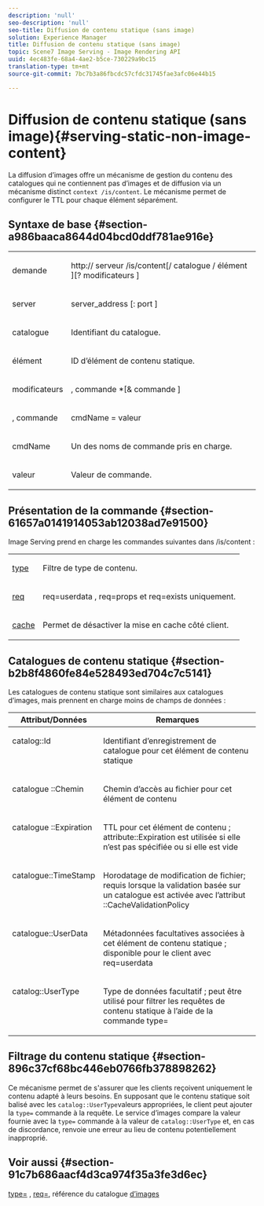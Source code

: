 ```yaml
---
description: 'null'
seo-description: 'null'
seo-title: Diffusion de contenu statique (sans image)
solution: Experience Manager
title: Diffusion de contenu statique (sans image)
topic: Scene7 Image Serving - Image Rendering API
uuid: 4ec483fe-68a4-4ae2-b5ce-730229a9bc15
translation-type: tm+mt
source-git-commit: 7bc7b3a86fbcdc57cfdc31745fae3afc06e44b15

---
```



# Diffusion de contenu statique (sans image){#serving-static-non-image-content}

La diffusion d’images offre un mécanisme de gestion du contenu des catalogues qui ne contiennent pas d’images et de diffusion via un mécanisme distinct `context /is/content`. Le mécanisme permet de configurer le TTL pour chaque élément séparément.

## Syntaxe de base {#section-a986baaca8644d04bcd0ddf781ae916e}

<table id="simpletable_4A6249F0C40747339524323EB0831CE4"> 
 <tr class="strow"> 
  <td class="stentry"> <p> <span class="codeph"> <span class="varname"> demande </span></span> </p> </td> 
  <td class="stentry"> <p> <span class="codeph"> http:// <span class="varname"> serveur </span>/is/content[/ <span class="varname"> catalogue </span>/ <span class="varname"> élément </span>][? <span class="varname"> modificateurs </span>] </span> </p> </td> 
 </tr> 
 <tr class="strow"> 
  <td class="stentry"> <p> <span class="codeph"> <span class="varname"> server </span> </span> </p> </td> 
  <td class="stentry"> <p> <span class="codeph"> <span class="varname"> server_address </span>[: <span class="varname"> port </span>] </span> </p> </td> 
 </tr> 
 <tr class="strow"> 
  <td class="stentry"> <p> <span class="codeph"> <span class="varname"> catalogue </span></span> </p> </td> 
  <td class="stentry"> <p>Identifiant du catalogue. </p> </td> 
 </tr> 
 <tr class="strow"> 
  <td class="stentry"> <p> <span class="codeph"> <span class="varname"> élément </span></span> </p> </td> 
  <td class="stentry"> <p>ID d’élément de contenu statique. </p> </td> 
 </tr> 
 <tr class="strow"> 
  <td class="stentry"> <p> <span class="codeph"> <span class="varname"> modificateurs </span></span> </p> </td> 
  <td class="stentry"> <p> <span class="codeph"> <span class="varname"> , commande </span>*[&amp; <span class="varname"> commande </span>] </span> </p> </td> 
 </tr> 
 <tr class="strow"> 
  <td class="stentry"> <p> <span class="codeph"> <span class="varname"> , commande </span></span> </p> </td> 
  <td class="stentry"> <p> <span class="codeph"> <span class="varname"> cmdName </span>= <span class="varname"> valeur </span></span> </p> </td> 
 </tr> 
 <tr class="strow"> 
  <td class="stentry"> <p> <span class="codeph"> <span class="varname"> cmdName </span></span> </p> </td> 
  <td class="stentry"> <p>Un des noms de commande pris en charge. </p> </td> 
 </tr> 
 <tr class="strow"> 
  <td class="stentry"> <p> <span class="codeph"> <span class="varname"> valeur </span></span> </p> </td> 
  <td class="stentry"> <p>Valeur de commande. </p> </td> 
 </tr> 
</table>

## Présentation de la commande {#section-61657a0141914053ab12038ad7e91500}

Image Serving prend en charge les commandes suivantes dans /is/content :

<table id="simpletable_1D96BA1AB5394B3C9B91D46617AFC0FA"> 
 <tr class="strow"> 
  <td class="stentry"> <a href="../../../../../is-api/http-ref/image-serving-api-ref/c-http-protocol-reference/c-command-reference/r-type.md#reference-89094fd1c50c444eb082cd266769cccb" type="reference" format="dita" scope="local"> type </a> </td> 
  <td class="stentry"> <p>Filtre de type de contenu. </p> </td> 
 </tr> 
 <tr class="strow"> 
  <td class="stentry"> <a href="../../../../../is-api/http-ref/image-serving-api-ref/c-http-protocol-reference/c-command-reference/r-req/r-req.md#reference-907cdb4a97034db7ad94695f25552e76" type="reference" format="dita" scope="local"> req </a> </td> 
  <td class="stentry"> <p> <span class="codeph"> req=userdata </span>, <span class="codeph"> req=props </span>et <span class="codeph"> req=exists </span> uniquement. </p> </td> 
 </tr> 
 <tr class="strow"> 
  <td class="stentry"> <a href="../../../../../is-api/http-ref/image-serving-api-ref/c-http-protocol-reference/c-command-reference/r-is-http-cache.md#reference-168189bee4ce4d1189d427891f22be2e" type="reference" format="dita" scope="local"> cache </a> </td> 
  <td class="stentry"> <p>Permet de désactiver la mise en cache côté client. </p> </td> 
 </tr> 
</table>

## Catalogues de contenu statique {#section-b2b8f4860fe84e528493ed704c7c5141}

Les catalogues de contenu statique sont similaires aux catalogues d’images, mais prennent en charge moins de champs de données :

<table id="table_3B111EC3AA1044FB9B659FD54BADDC39"> 
 <thead> 
  <tr> 
   <th class="entry"> <b> Attribut/Données</b> </th> 
   <th class="entry"> <b> Remarques</b> </th> 
  </tr> 
 </thead>
 <tbody> 
  <tr valign="top"> 
   <td> <p> <span class="codeph"> catalog::Id </span> </p> </td> 
   <td> <p> Identifiant d’enregistrement de catalogue pour cet élément de contenu statique </p> </td> 
  </tr> 
  <tr valign="top"> 
   <td> <p> <span class="codeph"> catalogue ::Chemin </span> </p> </td> 
   <td> <p> Chemin d’accès au fichier pour cet élément de contenu </p> </td> 
  </tr> 
  <tr valign="top"> 
   <td> <p> <span class="codeph"> catalogue ::Expiration </span> </p> </td> 
   <td> <p> TTL pour cet élément de contenu ; attribute::Expiration est utilisée si elle n’est pas spécifiée ou si elle est vide </p> </td> 
  </tr> 
  <tr valign="top"> 
   <td> <p> <span class="codeph"> catalogue::TimeStamp </span> </p> </td> 
   <td> <p> Horodatage de modification de fichier; requis lorsque la validation basée sur un catalogue est activée avec l’attribut ::CacheValidationPolicy </p> </td> 
  </tr> 
  <tr valign="top"> 
   <td> <p> <span class="codeph"> catalogue::UserData </span> </p> </td> 
   <td> <p> Métadonnées facultatives associées à cet élément de contenu statique ; disponible pour le client avec req=userdata </p> </td> 
  </tr> 
  <tr valign="top"> 
   <td> <p> <span class="codeph"> catalog::UserType </span> </p> </td> 
   <td> <p> Type de données facultatif ; peut être utilisé pour filtrer les requêtes de contenu statique à l’aide de la commande type= </p> </td> 
  </tr> 
 </tbody> 
</table>

## Filtrage du contenu statique {#section-896c37cf68bc446eb0766fb378898262}

Ce mécanisme permet de s&#39;assurer que les clients reçoivent uniquement le contenu adapté à leurs besoins. En supposant que le contenu statique soit balisé avec les `catalog::UserType`valeurs appropriées, le client peut ajouter la `type=` commande à la requête. Le service d’images compare la valeur fournie avec la `type=` commande à la valeur de `catalog::UserType` et, en cas de discordance, renvoie une erreur au lieu de contenu potentiellement inapproprié.

## Voir aussi {#section-91c7b686aacf4d3ca974f35a3fe3d6ec}

[type=](../../../../../is-api/http-ref/image-serving-api-ref/c-http-protocol-reference/c-command-reference/r-type.md#reference-89094fd1c50c444eb082cd266769cccb) , [req=](../../../../../is-api/http-ref/image-serving-api-ref/c-http-protocol-reference/c-command-reference/r-req/r-req.md#reference-907cdb4a97034db7ad94695f25552e76), référence du catalogue [d’images](../../../../../is-api/image-catalog/image-serving-api-ref/c-image-catalog-reference/c-overview/c-overview.md#concept-9ce2b6a133de45f783e95cabc5810ac3)
